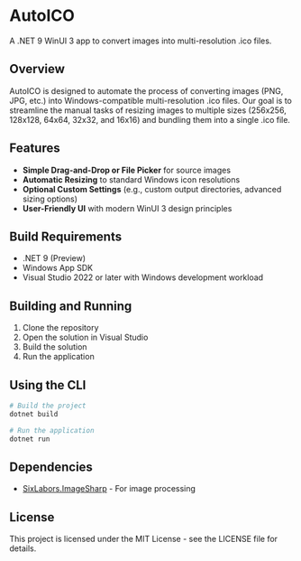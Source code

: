 # AutoICO

A .NET 9 WinUI 3 app to convert images into multi-resolution .ico files.

## Overview

AutoICO is designed to automate the process of converting images (PNG, JPG, etc.) into Windows-compatible multi-resolution .ico files. Our goal is to streamline the manual tasks of resizing images to multiple sizes (256x256, 128x128, 64x64, 32x32, and 16x16) and bundling them into a single .ico file.

## Features

- **Simple Drag-and-Drop or File Picker** for source images
- **Automatic Resizing** to standard Windows icon resolutions
- **Optional Custom Settings** (e.g., custom output directories, advanced sizing options)
- **User-Friendly UI** with modern WinUI 3 design principles

## Build Requirements

- .NET 9 (Preview)
- Windows App SDK
- Visual Studio 2022 or later with Windows development workload

## Building and Running

1. Clone the repository
2. Open the solution in Visual Studio
3. Build the solution
4. Run the application

## Using the CLI

```powershell
# Build the project
dotnet build

# Run the application
dotnet run
```

## Dependencies

- [SixLabors.ImageSharp](https://github.com/SixLabors/ImageSharp) - For image processing

## License

This project is licensed under the MIT License - see the LICENSE file for details. 